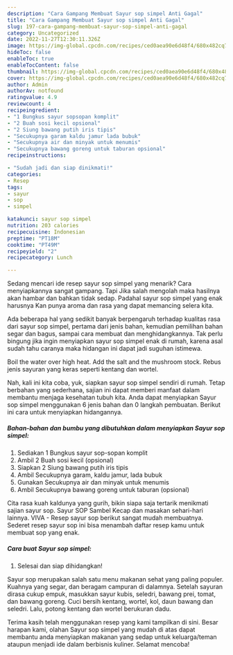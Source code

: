 ```yaml
---
description: "Cara Gampang Membuat Sayur sop simpel Anti Gagal"
title: "Cara Gampang Membuat Sayur sop simpel Anti Gagal"
slug: 197-cara-gampang-membuat-sayur-sop-simpel-anti-gagal
category: Uncategorized
date: 2022-11-27T12:30:11.326Z
image: https://img-global.cpcdn.com/recipes/ced0aea90e6d48f4/680x482cq70/sayur-sop-simpel-foto-resep-utama.jpg
hideToc: false
enableToc: true
enableTocContent: false
thumbnail: https://img-global.cpcdn.com/recipes/ced0aea90e6d48f4/680x482cq70/sayur-sop-simpel-foto-resep-utama.jpg
cover: https://img-global.cpcdn.com/recipes/ced0aea90e6d48f4/680x482cq70/sayur-sop-simpel-foto-resep-utama.jpg
author: Admin
authorAv: notfound
ratingvalue: 4.9
reviewcount: 4
recipeingredient:
- "1 Bungkus sayur sopsopan komplit"
- "2 Buah sosi kecil opsional"
- "2 Siung bawang putih iris tipis"
- "Secukupnya garam kaldu jamur lada bubuk"
- "Secukupnya air dan minyak untuk menumis"
- "Secukupnya bawang goreng untuk taburan opsional"
recipeinstructions:

- "Sudah jadi dan siap dinikmati!"
categories:
- Resep
tags:
- sayur
- sop
- simpel

katakunci: sayur sop simpel 
nutrition: 203 calories
recipecuisine: Indonesian
preptime: "PT18M"
cooktime: "PT49M"
recipeyield: "2"
recipecategory: Lunch

---
```



Sedang mencari ide resep sayur sop simpel yang menarik? Cara menyiapkannya sangat gampang. Tapi Jika salah mengolah maka hasilnya akan hambar dan bahkan tidak sedap. Padahal sayur sop simpel yang enak harusnya Kan punya aroma dan rasa yang dapat memancing selera kita.


Ada beberapa hal yang sedikit banyak berpengaruh terhadap kualitas rasa dari sayur sop simpel, pertama dari jenis bahan, kemudian pemilihan bahan segar dan bagus, sampai cara membuat dan menghidangkannya. Tak perlu bingung jika ingin menyiapkan sayur sop simpel enak di rumah, karena asal sudah tahu caranya maka hidangan ini dapat jadi suguhan istimewa.

Boil the water over high heat. Add the salt and the mushroom stock. Rebus jenis sayuran yang keras seperti kentang dan wortel.


Nah, kali ini kita coba, yuk, siapkan sayur sop simpel sendiri di rumah. Tetap berbahan yang sederhana, sajian ini dapat memberi manfaat dalam membantu menjaga kesehatan tubuh kita. Anda dapat menyiapkan Sayur sop simpel menggunakan 6 jenis bahan dan 0 langkah pembuatan. Berikut ini cara untuk menyiapkan hidangannya.

<!--inarticleads1-->

##### Bahan-bahan dan bumbu yang dibutuhkan dalam menyiapkan Sayur sop simpel:

1. Sediakan 1 Bungkus sayur sop-sopan komplit
1. Ambil 2 Buah sosi kecil (opsional)
1. Siapkan 2 Siung bawang putih iris tipis
1. Ambil Secukupnya garam, kaldu jamur, lada bubuk
1. Gunakan Secukupnya air dan minyak untuk menumis
1. Ambil Secukupnya bawang goreng untuk taburan (opsional)


Cita rasa kuah kaldunya yang gurih, bikin siapa saja tertarik menikmati sajian sayur sop. Sayur SOP Sambel Kecap dan masakan sehari-hari lainnya. VIVA - Resep sayur sop berikut sangat mudah membuatnya. Sederet resep sayur sop ini bisa menambah daftar resep kamu untuk membuat sop yang enak. 

<!--inarticleads2-->

##### Cara buat Sayur sop simpel:


1. Selesai dan siap dihidangkan!

Sayur sop merupakan salah satu menu makanan sehat yang paling populer. Kuahnya yang segar, dan beragam campuran di dalamnya. Setelah sayuran dirasa cukup empuk, masukkan sayur kubis, seledri, bawang prei, tomat, dan bawang goreng. Cuci bersih kentang, wortel, kol, daun bawang dan seledri. Lalu, potong kentang dan wortel berukuran dadu. 

Terima kasih telah menggunakan resep yang kami tampilkan di sini. Besar harapan kami, olahan Sayur sop simpel yang mudah di atas dapat membantu anda menyiapkan makanan yang sedap untuk keluarga/teman ataupun menjadi ide dalam berbisnis kuliner. Selamat mencoba!

